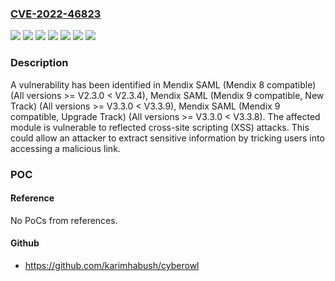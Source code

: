 ### [CVE-2022-46823](https://cve.mitre.org/cgi-bin/cvename.cgi?name=CVE-2022-46823)
![](https://img.shields.io/static/v1?label=Product&message=Mendix%20SAML%20(Mendix%208%20compatible)&color=blue)
![](https://img.shields.io/static/v1?label=Product&message=Mendix%20SAML%20(Mendix%209%20compatible%2C%20New%20Track)&color=blue)
![](https://img.shields.io/static/v1?label=Product&message=Mendix%20SAML%20(Mendix%209%20compatible%2C%20Upgrade%20Track)&color=blue)
![](https://img.shields.io/static/v1?label=Version&message=All%20versions%20%3E%3D%20V2.3.0%20%3C%20V2.3.4%20&color=brightgreen)
![](https://img.shields.io/static/v1?label=Version&message=All%20versions%20%3E%3D%20V3.3.0%20%3C%20V3.3.8%20&color=brightgreen)
![](https://img.shields.io/static/v1?label=Version&message=All%20versions%20%3E%3D%20V3.3.0%20%3C%20V3.3.9%20&color=brightgreen)
![](https://img.shields.io/static/v1?label=Vulnerability&message=CWE-79%3A%20Improper%20Neutralization%20of%20Input%20During%20Web%20Page%20Generation%20('Cross-site%20Scripting')&color=brightgreen)

### Description

A vulnerability has been identified in Mendix SAML (Mendix 8 compatible) (All versions >= V2.3.0 < V2.3.4), Mendix SAML (Mendix 9 compatible, New Track) (All versions >= V3.3.0 < V3.3.9), Mendix SAML (Mendix 9 compatible, Upgrade Track) (All versions >= V3.3.0 < V3.3.8). The affected module is vulnerable to reflected cross-site scripting (XSS) attacks. This could allow an attacker to extract sensitive information by tricking users into accessing a malicious link.

### POC

#### Reference
No PoCs from references.

#### Github
- https://github.com/karimhabush/cyberowl

